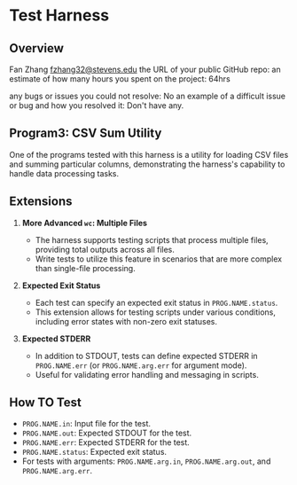 # Test Harness

## Overview

Fan Zhang
<fzhang32@stevens.edu>
the URL of your public GitHub repo: 
an estimate of how many hours you spent on the project: 64hrs

any bugs or issues you could not resolve: No
an example of a difficult issue or bug and how you resolved it: Don't have any.

## Program3: CSV Sum Utility

One of the programs tested with this harness is a utility for loading CSV files and summing particular columns, demonstrating the harness's capability to handle data processing tasks.

## Extensions

1. **More Advanced `wc`: Multiple Files**
   - The harness supports testing scripts that process multiple files, providing total outputs across all files.
   - Write tests to utilize this feature in scenarios that are more complex than single-file processing.

2. **Expected Exit Status**
   - Each test can specify an expected exit status in `PROG.NAME.status`.
   - This extension allows for testing scripts under various conditions, including error states with non-zero exit statuses.

3. **Expected STDERR**
   - In addition to STDOUT, tests can define expected STDERR in `PROG.NAME.err` (or `PROG.NAME.arg.err` for argument mode).
   - Useful for validating error handling and messaging in scripts.

## How TO Test

- `PROG.NAME.in`: Input file for the test.
- `PROG.NAME.out`: Expected STDOUT for the test.
- `PROG.NAME.err`: Expected STDERR for the test.
- `PROG.NAME.status`: Expected exit status.
- For tests with arguments: `PROG.NAME.arg.in`, `PROG.NAME.arg.out`, and `PROG.NAME.arg.err`.
